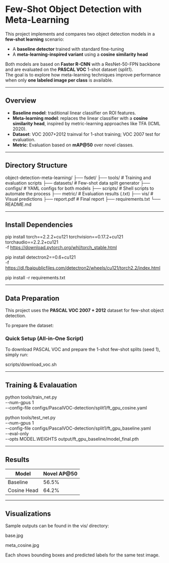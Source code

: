 # Few-Shot Object Detection with Meta-Learning

This project implements and compares two object detection models in a **few-shot learning** scenario:

- A **baseline detector** trained with standard fine-tuning
- A **meta-learning-inspired variant** using a **cosine similarity head**

Both models are based on **Faster R-CNN** with a ResNet-50-FPN backbone and are evaluated on the **PASCAL VOC** 1-shot dataset (split1).  
The goal is to explore how meta-learning techniques improve performance when only **one labeled image per class** is available.

---

## Overview

- **Baseline model**: traditional linear classifier on ROI features.
- **Meta-learning model**: replaces the linear classifier with a **cosine similarity head**, inspired by metric-learning approaches like TFA (ICML 2020).
- **Dataset**: VOC 2007+2012 trainval for 1-shot training; VOC 2007 test for evaluation.
- **Metric**: Evaluation based on **mAP@50** over novel classes.

---

## Directory Structure

object-detection-meta-learning/
├── fsdet/ 
├── tools/ # Training and evaluation scripts
├── datasets/ # Few-shot data split generator
├── configs/ # YAML configs for both models
├── scripts/ # Shell scripts to automate the process 
├── metric/ # Evaluation results (.txt)
├── vis/ # Visual predictions
├── report.pdf # Final report
├── requirements.txt
└── README.md

---
## Install Dependencies

pip install torch==2.2.2+cu121 torchvision==0.17.2+cu121 torchaudio==2.2.2+cu121 \
  -f https://download.pytorch.org/whl/torch_stable.html

pip install detectron2==0.6+cu121 \
  -f https://dl.fbaipublicfiles.com/detectron2/wheels/cu121/torch2.2/index.html

pip install -r requirements.txt

---
## Data Preparation

This project uses the **PASCAL VOC 2007 + 2012** dataset for few-shot object detection.

To prepare the dataset:


### Quick Setup (All-in-One Script)

To download PASCAL VOC and prepare the 1-shot few-shot splits (seed 1), simply run:

 scripts/download_voc.sh 


---
## Training & Evalauation 

python tools/train_net.py \
  --num-gpus 1 \
  --config-file configs/PascalVOC-detection/split1/ft_gpu_cosine.yaml


python tools/test_net.py \
  --num-gpus 1 \
  --config-file configs/PascalVOC-detection/split1/ft_gpu_baseline.yaml \
  --eval-only \
  --opts MODEL.WEIGHTS output/ft_gpu_baseline/model_final.pth



---
## Results

| Model       | Novel AP\@50 |
| ----------- | ------------ |
| Baseline    | 56.5%        |
| Cosine Head | 64.2%        |


---

## Visualizations

Sample outputs can be found in the vis/ directory:

base.jpg

meta_cosine.jpg

Each shows bounding boxes and predicted labels for the same test image.




